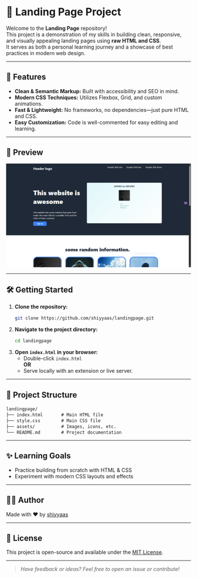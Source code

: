 # 🚀 Landing Page Project

Welcome to the **Landing Page** repository!  
This project is a demonstration of my skills in building clean, responsive, and visually appealing landing pages using **raw HTML and CSS**.  
It serves as both a personal learning journey and a showcase of best practices in modern web design.

---

## 🌟 Features

- **Clean & Semantic Markup:** Built with accessibility and SEO in mind.
- **Modern CSS Techniques:** Utilizes Flexbox, Grid, and custom animations.
- **Fast & Lightweight:** No frameworks, no dependencies—just pure HTML and CSS.
- **Easy Customization:** Code is well-commented for easy editing and learning.

---

## 📸 Preview

![Landing Page Screenshot](Images/preview.png)

---

## 🛠️ Getting Started

1. **Clone the repository:**
   ```bash
   git clone https://github.com/shiyyaas/landingpage.git
   ```
2. **Navigate to the project directory:**
   ```bash
   cd landingpage
   ```
3. **Open `index.html` in your browser:**
   - Double-click `index.html`  
   **OR**
   - Serve locally with an extension or live server.

---

## 📁 Project Structure

```
landingpage/
├── index.html       # Main HTML file
├── style.css        # Main CSS file
├── assets/          # Images, icons, etc.
└── README.md        # Project documentation
```

---

## ✨ Learning Goals

- Practice building from scratch with HTML & CSS
- Experiment with modern CSS layouts and effects
---

## 👩‍💻 Author

Made with ❤️ by [shiyyaas](https://github.com/shiyyaas)

---

## 📄 License

This project is open-source and available under the [MIT License](LICENSE).

---

> *Have feedback or ideas? Feel free to open an issue or contribute!*
